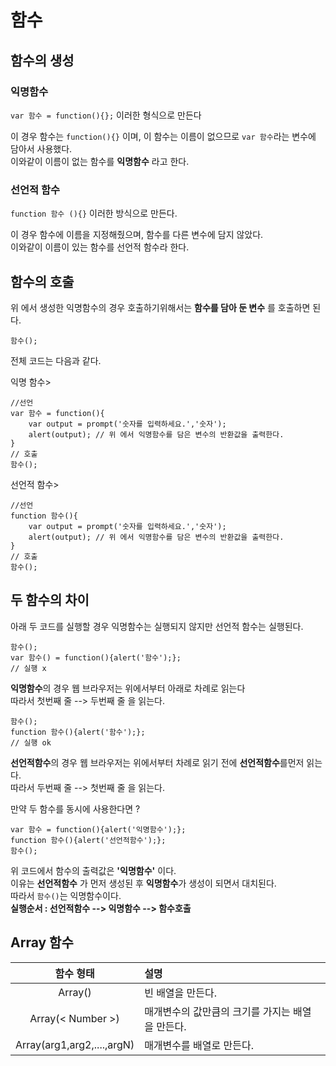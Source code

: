 # 함수

## 함수의 생성

### 익명함수
`var 함수 = function(){};` 이러한 형식으로 만든다  

이 경우  함수는 `function(){}`  이며, 이 함수는 이름이 없으므로 `var 함수`라는 변수에 담아서 사용했다.  
이와같이 이름이 없는 함수를 **익명함수** 라고 한다.  

### 선언적 함수
`function 함수 (){}` 이러한 방식으로 만든다.  

이 경우 함수에 이름을 지정해줬으며, 함수를 다른 변수에 담지 않았다.  
이와같이 이름이 있는 함수를 선언적 함수라 한다.  


## 함수의 호출
 위 에서 생성한 익명함수의 경우 호출하기위해서는 **함수를 담아 둔 변수** 를 호출하면 된다.  

```
함수();
```


전체 코드는 다음과 같다.  

익명 함수>
```
//선언
var 함수 = function(){
	var output = prompt('숫자를 입력하세요.','숫자');
	alert(output); // 위 에서 익명함수를 담은 변수의 반환값을 출력한다.
}
// 호출
함수(); 
```

선언적 함수>
```
//선언
function 함수(){
	var output = prompt('숫자를 입력하세요.','숫자');
	alert(output); // 위 에서 익명함수를 담은 변수의 반환값을 출력한다.
}
// 호출
함수(); 
```

## 두 함수의 차이

아래 두 코드를 실행할 경우 익명함수는 실행되지 않지만 선언적 함수는 실행된다.
```
함수();
var 함수() = function(){alert('함수');};
// 실행 x
```
**익명함수**의 경우 웹 브라우저는 위에서부터 아래로 차례로 읽는다  
따라서 첫번째 줄 --> 두번째 줄 을 읽는다.

```
함수();
function 함수(){alert('함수');};
// 실행 ok
```

**선언적함수**의 경우 웹 브라우저는 위에서부터 차례로 읽기 전에 **선언적함수**를먼저 읽는다.   
따라서 두번째 줄 --> 첫번째 줄 을 읽는다.  

만약 두 함수를 동시에 사용한다면 ?  
```
var 함수 = function(){alert('익명함수');};
function 함수(){alert('선언적함수');};
함수();
```
위 코드에서 함수의 출력값은 **'익명함수'** 이다.  
이유는 **선언적함수** 가 먼저 생성된 후 **익명함수**가 생성이 되면서 대치된다.  
따라서 `함수()`는 익명함수이다.  
**실행순서 : 선언적함수 --> 익명함수 --> 함수호출**


## Array 함수

함수 형태|설명
:--:|:--
Array()|빈 배열을 만든다.
Array(< Number >)|매개변수의 값만큼의 크기를 가지는 배열을 만든다.
Array(arg1,arg2,....,argN)|매개변수를 배열로 만든다.
